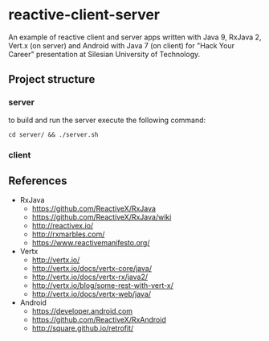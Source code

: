 reactive-client-server
======================
An example of reactive client and server apps written with Java 9, RxJava 2, Vert.x (on server) and Android with Java 7 (on client) for "Hack Your Career" presentation at Silesian University of Technology.

Project structure
-----------------
### server

to build and run the server execute the following command:

```
cd server/ && ./server.sh
```

### client

References
----------
- RxJava
  - https://github.com/ReactiveX/RxJava
  - https://github.com/ReactiveX/RxJava/wiki
  - http://reactivex.io/
  - http://rxmarbles.com/
  - https://www.reactivemanifesto.org/
- Vertx
  - http://vertx.io/
  - http://vertx.io/docs/vertx-core/java/
  - http://vertx.io/docs/vertx-rx/java2/
  - http://vertx.io/blog/some-rest-with-vert-x/
  - http://vertx.io/docs/vertx-web/java/
- Android
  - https://developer.android.com
  - https://github.com/ReactiveX/RxAndroid
  - http://square.github.io/retrofit/
